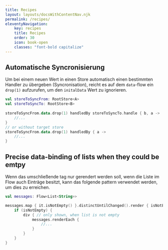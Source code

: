 ```yaml
---
title: Recipes
layout: layouts/docsWithContentNav.njk
permalink: /recipes/
eleventyNavigation:
    key: recipes
    title: Recipes
    order: 30
    icon: book-open
    classes: "font-bold capitalize"
---
```


## Automatische Syncronisierung
Um bei einem neuen Wert in einen Store automatisch einen bestimmten Handler zu übergeben (Syncronisation), 
reicht es auf dem `data`-flow ein `drop(1)` aufzurufen, um den `initalData` Wert zu ignorieren.
````kotlin
val storeToSyncFrom: RootStore<A>
val storeToSyncTo: RootStore<B>
        
storeToSyncFrom.data.drop(1) handledBy storeToSyncTo.handle { b, a ->
    //...
}
// or without target store
storeToSyncFrom.data.drop(1) handledBy { a ->
    //... 
}
````

## Precise data-binding of lists when they could be emtpy
Wenn das umschließende tag nur gerendert werden soll, wenn die Liste im Flow auch Einträge besitzt, kann
das folgende pattern verwendet werden, um dies zu erreichen.
```kotlin
val messages: Flow<List<String>>

messages.map { it.isNotEmpty() }.distinctUntilChanged().render { isNotEmpty ->
    if (isNotEmpty) {
        div { // only shown, when list is not empty
            messages.renderEach {
                //...
            }
        }
    }
}
```